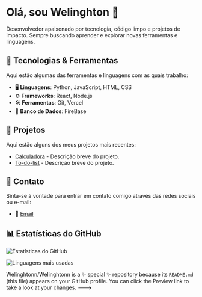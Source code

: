 # Olá, sou Welinghton 👋

Desenvolvedor apaixonado por tecnologia, código limpo e projetos de impacto. Sempre buscando aprender e explorar novas ferramentas e linguagens.

## 🔧 Tecnologias & Ferramentas

Aqui estão algumas das ferramentas e linguagens com as quais trabalho:

- 🖥️ **Linguagens**: Python, JavaScript, HTML, CSS
- ⚙️ **Frameworks**: React, Node.js
- 🛠️ **Ferramentas**: Git, Vercel
- 🧰 **Banco de Dados**: FireBase

## 🚀 Projetos

Aqui estão alguns dos meus projetos mais recentes:

- [Calculadora](https://calculadora-em-ts-simple.vercel.app) - Descrição breve do projeto.
- [To-do-list](https://to-do-list-20.vercel.app) - Descrição breve do projeto.

## 💬 Contato

Sinta-se à vontade para entrar em contato comigo através das redes sociais ou e-mail:

- 📧 [Email](welinghtonmarcelo@gmail.com)

## 📊 Estatísticas do GitHub

![Estatísticas do GitHub]([https://github-readme-stats.vercel.app/api?username=seu-usuario&show_icons=true&theme=radical](https://github-readme-stats.vercel.app/api?username=Welinghtonn&show_icons=true&theme=radical))

![Linguagens mais usadas](https://github-readme-stats.vercel.app/api/top-langs/?username=Welinghtonn&layout=compact&theme=radical)

Welinghtonn/Welinghtonn is a ✨ special ✨ repository because its `README.md` (this file) appears on your GitHub profile.
You can click the Preview link to take a look at your changes.
--->
